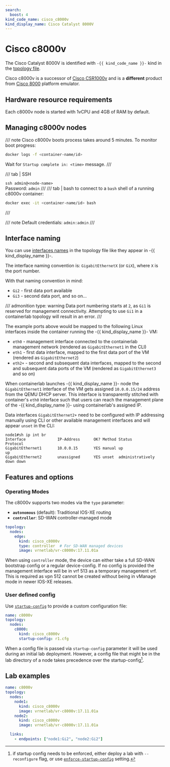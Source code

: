 ```yaml
---
search:
  boost: 4
kind_code_name: cisco_c8000v
kind_display_name: Cisco Catalyst 8000V
---
```

# Cisco c8000v

The Cisco Catalyst 8000V is identified with `-{{ kind_code_name }}-` kind in the [topology file](../topo-def-file.md).

Cisco c8000v is a successor of [Cisco CSR1000v](../kinds/vr-csr.md) and is a **different** product from [Cisco 8000](../kinds/c8000.md) platform emulator.

## Hardware resource requirements

Each c8000v node is started with 1vCPU and 4GB of RAM by default.

## Managing c8000v nodes

/// note
Cisco c8000v boots process takes around 5 minutes. To monitor boot progress:

```bash
docker logs -f <container-name/id>
```

Wait for `Startup complete in: <time>` message.
///

/// tab | SSH

`ssh admin@<node-name>`  
Password: `admin`
///
/// tab | bash
to connect to a `bash` shell of a running c8000v container:

```bash
docker exec -it <container-name/id> bash
```

///

/// note
Default credentials: `admin:admin`
///

## Interface naming

You can use [interfaces names](../topo-def-file.md#interface-naming) in the topology file like they appear in -{{ kind_display_name }}-.

The interface naming convention is: `GigabitEthernetX` (or `GiX`), where `X` is the port number.

With that naming convention in mind:

* `Gi2` - first data port available
* `Gi3` - second data port, and so on...

/// admonition
    type: warning
Data port numbering starts at `2`, as `Gi1` is reserved for management connectivity. Attempting to use `Gi1` in a containerlab topology will result in an error.
///

The example ports above would be mapped to the following Linux interfaces inside the container running the -{{ kind_display_name }}- VM:

* `eth0` - management interface connected to the containerlab management network (rendered as `GigabitEthernet1` in the CLI)
* `eth1` - first data interface, mapped to the first data port of the VM (rendered as `GigabitEthernet2`)
* `eth2+` - second and subsequent data interfaces, mapped to the second and subsequent data ports of the VM (rendered as `GigabitEthernet3` and so on)

When containerlab launches -{{ kind_display_name }}- node the `GigabitEthernet1` interface of the VM gets assigned `10.0.0.15/24` address from the QEMU DHCP server. This interface is transparently stitched with container's `eth0` interface such that users can reach the management plane of the -{{ kind_display_name }}- using containerlab's assigned IP.

Data interfaces `GigabitEthernet2+` need to be configured with IP addressing manually using CLI or other available management interfaces and will appear `unset` in the CLI:

```
node1#sh ip int br
Interface              IP-Address      OK? Method Status                Protocol
GigabitEthernet1       10.0.0.15       YES manual up                    up      
GigabitEthernet2       unassigned      YES unset  administratively down down
```

## Features and options

### Operating Modes

The c8000v supports two modes via the `type` parameter:

- **`autonomous`** (default): Traditional IOS-XE routing
- **`controller`**: SD-WAN controller-managed mode

```yaml
topology:
  nodes:
    edge:
      kind: cisco_c8000v
      type: controller  # For SD-WAN managed devices
      image: vrnetlab/vr-c8000v:17.11.01a
```

When using `controller` mode, the device can either take a full SD-WAN bootstrap config or a regular device-config.
If no config is provided the management interface will be in vrf 513 as a temporary management vrf. This is required as vpn 512 cannot be created without being in vManage mode in newer IOS-XE releases.

### User defined config

Use [`startup-config`](../nodes.md#startup-config) to provide a custom configuration file:

```yaml
name: c8000v
topology:
  nodes:
    c8000:
      kind: cisco_c8000v
      startup-config: r1.cfg
```

When a config file is passed via `startup-config` parameter it will be used during an initial lab deployment. However, a config file that might be in the lab directory of a node takes precedence over the startup-config[^1].

## Lab examples

```yaml
name: c8000v
topology:
  nodes:
    node1:
      kind: cisco_c8000v
      image: vrnetlab/vr-c8000v:17.11.01a
    node2:
      kind: cisco_c8000v
      image: vrnetlab/vr-c8000v:17.11.01a

  links:
    - endpoints: ["node1:Gi2", "node2:Gi2"]

```

[^1]: if startup config needs to be enforced, either deploy a lab with `--reconfigure` flag, or use [`enforce-startup-config`](../nodes.md#enforce-startup-config) setting.
